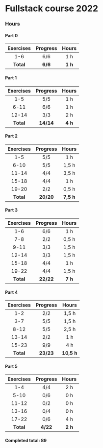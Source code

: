 # Fullstack course 2022

### Hours

#### Part 0
| Exercises | Progress | Hours |
| :----:|:----:|:----:|
| 1-6 | 6/6 | 1 h |
| **Total** | **6/6** |**1 h**

#### Part 1
| Exercises | Progress | Hours |
| :----:|:----:|:----:|
| 1-5 | 5/5 | 1 h |
| 6-11 | 6/6 | 1 h |
| 12-14 | 3/3 | 2 h |
| **Total** | **14/14** | **4 h** |

#### Part 2
| Exercises | Progress | Hours |
| :----:|:----:|:----:|
| 1-5 | 5/5 | 1 h |
| 6-10 | 5/5 | 1,5 h |
| 11-14 | 4/4 | 3,5 h |
| 15-18 | 4/4 | 1 h |
| 19-20 | 2/2 | 0,5 h |
| **Total** | **20/20** | **7,5 h**

#### Part 3
| Exercises | Progress | Hours |
| :----:|:----:|:----:|
| 1-6 | 6/6 | 1 h |
| 7-8 | 2/2 | 0,5 h |
| 9-11 | 3/3 | 1,5 h |
| 12-14 | 3/3 | 1,5 h |
| 15-18 | 4/4 | 1 h |
| 19-22 | 4/4 | 1,5 h |
| **Total** | **22/22** | **7 h**

#### Part 4
| Exercises | Progress | Hours |
| :----:|:----:|:----:|
| 1-2 | 2/2 | 1,5 h |
| 3-7 | 5/5 | 1,5 h |
| 8-12 | 5/5 | 2,5 h |
| 13-14 | 2/2 | 1 h |
| 15-23 | 9/9 | 4 h |
| **Total** | **23/23** | **10,5 h**

#### Part 5
| Exercises | Progress | Hours |
| :----:|:----:|:----:|
| 1-4 | 4/4 | 2 h |
| 5-10 | 0/6 | 0 h |
| 11-12 | 0/2 | 0 h |
| 13-16 | 0/4 | 0 h |
| 17-22 | 0/6 | 4 h |
| **Total** | **4/22** | **2 h**

#### Completed total: 89